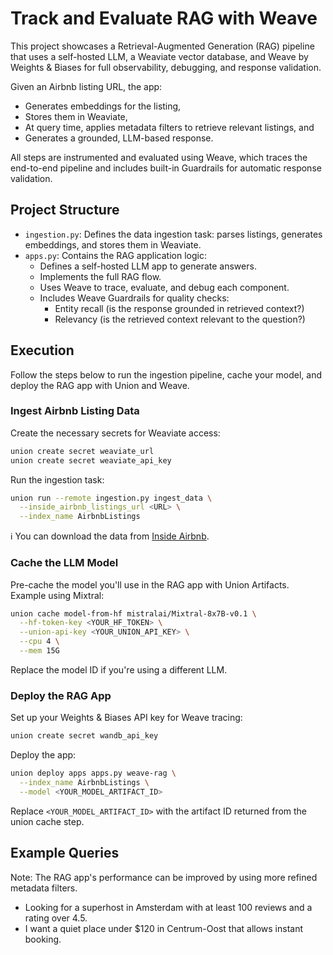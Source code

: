 # Track and Evaluate RAG with Weave

This project showcases a Retrieval-Augmented Generation (RAG) pipeline that uses a self-hosted LLM, a Weaviate vector database, and Weave by Weights & Biases for full observability, debugging, and response validation.

Given an Airbnb listing URL, the app:

- Generates embeddings for the listing,
- Stores them in Weaviate,
- At query time, applies metadata filters to retrieve relevant listings, and
- Generates a grounded, LLM-based response.

All steps are instrumented and evaluated using Weave, which traces the end-to-end pipeline and includes built-in Guardrails for automatic response validation.

## Project Structure

- `ingestion.py`: Defines the data ingestion task: parses listings, generates embeddings, and stores them in Weaviate.
- `apps.py`: Contains the RAG application logic:
  - Defines a self-hosted LLM app to generate answers.
  - Implements the full RAG flow.
  - Uses Weave to trace, evaluate, and debug each component.
  - Includes Weave Guardrails for quality checks:
    - Entity recall (is the response grounded in retrieved context?)
    - Relevancy (is the retrieved context relevant to the question?)

## Execution

Follow the steps below to run the ingestion pipeline, cache your model, and deploy the RAG app with Union and Weave.

### Ingest Airbnb Listing Data

Create the necessary secrets for Weaviate access:

```bash
union create secret weaviate_url
union create secret weaviate_api_key
```

Run the ingestion task:

```bash
union run --remote ingestion.py ingest_data \
  --inside_airbnb_listings_url <URL> \
  --index_name AirbnbListings
```

ℹ️ You can download the data from [Inside Airbnb](https://insideairbnb.com/get-the-data/).

### Cache the LLM Model

Pre-cache the model you'll use in the RAG app with Union Artifacts. Example using Mixtral:

```bash
union cache model-from-hf mistralai/Mixtral-8x7B-v0.1 \
  --hf-token-key <YOUR_HF_TOKEN> \
  --union-api-key <YOUR_UNION_API_KEY> \
  --cpu 4 \
  --mem 15G
```

Replace the model ID if you're using a different LLM.

### Deploy the RAG App

Set up your Weights & Biases API key for Weave tracing:

```bash
union create secret wandb_api_key
```

Deploy the app:

```bash
union deploy apps apps.py weave-rag \
  --index_name AirbnbListings \
  --model <YOUR_MODEL_ARTIFACT_ID>
```

Replace `<YOUR_MODEL_ARTIFACT_ID>` with the artifact ID returned from the union cache step.

## Example Queries

Note: The RAG app's performance can be improved by using more refined metadata filters.

- Looking for a superhost in Amsterdam with at least 100 reviews and a rating over 4.5.
- I want a quiet place under $120 in Centrum-Oost that allows instant booking.
